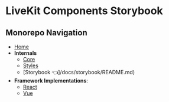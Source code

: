 # LiveKit Components **Storybook**

## Monorepo Navigation
* [Home](/README.md)
* **Internals**
    * [Core](/packages/core/README.md)
    * [Styles](/packages/styles/README.md)
    * [Storybook 👈]/docs/storybook/README.md)
* **Framework Implementations**:
    * [React](/packages/react/README.md)
    * [Vue](/packages/vue/README.md)